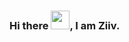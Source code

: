 ### Hi there <img src="https://raw.githubusercontent.com/MartinHeinz/MartinHeinz/master/wave.gif" width="30px">, I am Ziiv.

<!--
**Ziiv-git/Ziiv-git** is a ✨ _special_ ✨ repository because its `README.md` (this file) appears on your GitHub profile.

Here are some ideas to get you started:

I am an Information Technology Engineer, currently pursuing Data Science. Professional experience with the technologies are listed in the toolbox below.
- 🔭 I’m currently working on ...
- 🌱 I’m currently learning Data Science through moocs and self-study.
- 👯 I’m looking to collaborate on ...
- 🤔 I’m looking for help with ...
- 💬 Ask me about ...
- 📫 How to reach me: ...
- 😄 Pronouns: ...
- ⚡ Fun fact: ...
-->
